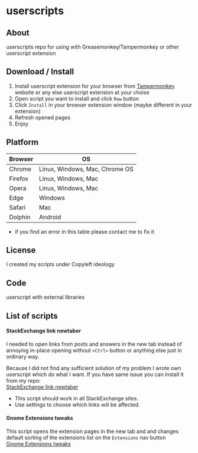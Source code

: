 # userscripts

## About

userscripts repo for using with Greasemonkey/Tampermonkey or other userscript extension

## Download / Install

 1. Install userscript extension for your browser from [Tampermonkey](https://tampermonkey.net/) website or any else userscript extension at your choise  
 2. Open script you want to install and click `Raw` button  
 3. Click `Install` in your browser extension window (maybe different in your extension)  
 4. Refresh opened pages  
 5. Enjoy  

## Platform

| Browser | OS                             |
|---      |---                             |
| Chrome  | Linux, Windows, Mac, Chrome OS |
| Firefox | Linux, Windows, Mac            |
| Opera   | Linux, Windows, Mac            |
| Edge    | Windows                        |
| Safari  | Mac                            |
| Dolphin | Android                        | 
* if you find an error in this table please contact me to fix it

## License

I created my scripts under Copyleft ideology

## Code

userscript with external libraries 

## List of scripts 

#### StackExchange link newtaber

I needed to open links from posts and answers in the new tab instead of annoying in-place opening without `<Ctrl>` button or anything else just in ordinary way. 

Because I did not find any sufficient solution of my problem I wrote own userscript which do what I want. If you have same issue you can install it from my repo:  
[StackExchange link newtaber](https://github.com/almaceleste/userscripts/raw/master/StackExchange_link_newtaber.user.js)  

* This script should work in all StackExchange sites.  
* Use settings to choose which links will be affected. 

#### Gnome Extensions tweaks
This script opens the extension pages in the new tab and and changes default sorting of the extensions list on the `Extensions` nav button  
[Gnome Extensions tweaks](https://github.com/almaceleste/userscripts/raw/master/Gnome_Extensions_tweaks.user.js)
